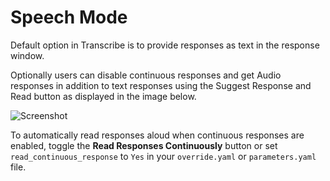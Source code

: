 # Speech Mode #

Default option in Transcribe is to provide responses as text in the response window.

Optionally users can disable continuous responses and get Audio responses in addition to text responses using the Suggest Response and Read button as displayed in the image below.

![Screenshot](../assets/ReadResponses.png)


To automatically read responses aloud when continuous responses are enabled, toggle the **Read Responses Continuously** button or set `read_continuous_response` to `Yes` in your `override.yaml` or `parameters.yaml` file.
